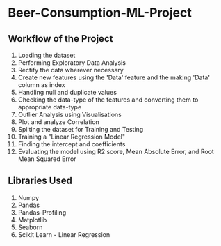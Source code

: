 # Beer-Consumption-ML-Project

## Workflow of the Project
1) Loading the dataset 
2) Performing Exploratory Data Analysis
3) Rectify the data wherever necessary
4) Create new features using the 'Data' feature and the making 'Data' column as index
5) Handling null and duplicate values
6) Checking the data-type of the features and converting them to appropriate data-type
7) Outlier Analysis using Visualisations
8) Plot and analyze Correlation
9) Spliting the dataset for Training and Testing
10) Training a "Linear Regression Model" 
11) Finding the intercept and coefficients
12) Evaluating the model using R2 score, Mean Absolute Error, and Root Mean Squared Error

## Libraries Used
1) Numpy
2) Pandas
3) Pandas-Profiling
4) Matplotlib
5) Seaborn
6) Scikit Learn - Linear Regression
